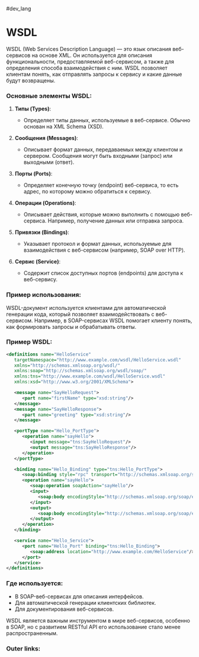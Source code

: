 #dev_lang
# WSDL

WSDL (Web Services Description Language) — это язык описания веб-сервисов на основе XML. Он используется для описания функциональности, предоставляемой веб-сервисом, а также для определения способа взаимодействия с ним. WSDL позволяет клиентам понять, как отправлять запросы к сервису и какие данные будут возвращены.

### Основные элементы WSDL:
1. **Типы (Types)**:
   - Определяет типы данных, используемые в веб-сервисе. Обычно основан на XML Schema (XSD).

2. **Сообщения (Messages)**:
   - Описывает формат данных, передаваемых между клиентом и сервером. Сообщения могут быть входными (запрос) или выходными (ответ).

3. **Порты (Ports)**:
   - Определяет конечную точку (endpoint) веб-сервиса, то есть адрес, по которому можно обратиться к сервису.

4. **Операции (Operations)**:
   - Описывает действия, которые можно выполнить с помощью веб-сервиса. Например, получение данных или отправка запроса.

5. **Привязки (Bindings)**:
   - Указывает протокол и формат данных, используемые для взаимодействия с веб-сервисом (например, SOAP over HTTP).

6. **Сервис (Service)**:
   - Содержит список доступных портов (endpoints) для доступа к веб-сервису.

### Пример использования:
WSDL-документ используется клиентами для автоматической генерации кода, который позволяет взаимодействовать с веб-сервисом. Например, в SOAP-сервисах WSDL помогает клиенту понять, как формировать запросы и обрабатывать ответы.

### Пример WSDL:
```xml
<definitions name="HelloService"
   targetNamespace="http://www.example.com/wsdl/HelloService.wsdl"
   xmlns="http://schemas.xmlsoap.org/wsdl/"
   xmlns:soap="http://schemas.xmlsoap.org/wsdl/soap/"
   xmlns:tns="http://www.example.com/wsdl/HelloService.wsdl"
   xmlns:xsd="http://www.w3.org/2001/XMLSchema">

   <message name="SayHelloRequest">
      <part name="firstName" type="xsd:string"/>
   </message>
   <message name="SayHelloResponse">
      <part name="greeting" type="xsd:string"/>
   </message>

   <portType name="Hello_PortType">
      <operation name="sayHello">
         <input message="tns:SayHelloRequest"/>
         <output message="tns:SayHelloResponse"/>
      </operation>
   </portType>

   <binding name="Hello_Binding" type="tns:Hello_PortType">
      <soap:binding style="rpc" transport="http://schemas.xmlsoap.org/soap/http"/>
      <operation name="sayHello">
         <soap:operation soapAction="sayHello"/>
         <input>
            <soap:body encodingStyle="http://schemas.xmlsoap.org/soap/encoding/" use="encoded"/>
         </input>
         <output>
            <soap:body encodingStyle="http://schemas.xmlsoap.org/soap/encoding/" use="encoded"/>
         </output>
      </operation>
   </binding>

   <service name="Hello_Service">
      <port name="Hello_Port" binding="tns:Hello_Binding">
         <soap:address location="http://www.example.com/HelloService"/>
      </port>
   </service>
</definitions>
```

### Где используется:
- В SOAP-веб-сервисах для описания интерфейсов.
- Для автоматической генерации клиентских библиотек.
- Для документирования веб-сервисов.

WSDL является важным инструментом в мире веб-сервисов, особенно в SOAP, но с развитием RESTful API его использование стало менее распространенным.

### Outer links:

